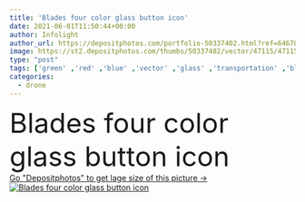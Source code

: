 ```yaml
---
title: 'Blades four color glass button icon'
date: 2021-06-01T11:50:44+00:00
author: Infolight
author_url: https://depositphotos.com/portfolio-50337402.html?ref=64678756
image: https://st2.depositphotos.com/thumbs/50337402/vector/47115/471150458/api_thumb_450.jpg?forcejpeg=true
type: "post"
tags: ['green' ,'red' ,'blue' ,'vector' ,'glass' ,'transportation' ,'blade' ,'technology' ,'purple' ,'icon' ,'button' ,'electronics' ,'blades' ,'gradient' ,'fly' ,'propeller' ,'helicopter' ,'airplane' ,'logo' ,'aviation' ,'eps' ,'premium' ,'drone' ]
categories: 
  - drone
---
```

<div aling="center">
            <font size="60"> Blades four color glass button icon</font>   
</div>
<div>
    <a href='https://depositphotos.com/471150458/stock-illustration-blades-four-color-glass-button.html?ref=64678756' target=_blank > Go "Depositphotos" to get lage size of this picture ->
        <img href='https://depositphotos.com/471150458/stock-illustration-blades-four-color-glass-button.html?ref=64678756' src='https://st2.depositphotos.com/50337402/47115/v/950/depositphotos_471150458-stock-illustration-blades-four-color-glass-button.jpg?forcejpeg=true' alt='Blades four color glass button icon' >
    </a>
</div>
